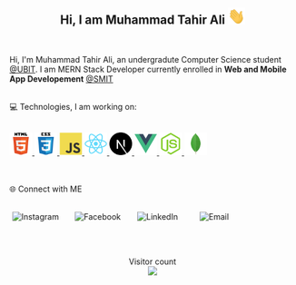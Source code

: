 <h2 align="center">Hi, I am Muhammad Tahir Ali <img src="https://raw.githubusercontent.com/ABSphreak/ABSphreak/master/gifs/Hi.gif" width="30px"></h2>
<br>

Hi, I'm Muhammad Tahir Ali, an undergradute Computer Science student [@UBIT](https://uok.edu.pk/faculties/computerscience/index.php). I am MERN Stack Developer currently enrolled in <b>Web and Mobile App Developement</b> [@SMIT](https://www.facebook.com/SaylaniMassTraining/)
<br>
<br>

💻 Technologies, I am working on:
<br><br>
<p align="left"> 
<a href="https://www.w3.org/html/" target="_blank"> <img src="https://raw.githubusercontent.com/devicons/devicon/master/icons/html5/html5-original-wordmark.svg" alt="html5" width="40" height="40"/> </a>
<a href="https://www.w3schools.com/css/" target="_blank"> <img src="https://raw.githubusercontent.com/devicons/devicon/master/icons/css3/css3-original-wordmark.svg" alt="css3" width="40" height="40"/> </a> 
<a href="https://developer.mozilla.org/en-US/docs/Web/JavaScript" target="_blank"> <img src="https://raw.githubusercontent.com/devicons/devicon/master/icons/javascript/javascript-original.svg" alt="python" width="40" height="40"/> </a>
<a href="https://reactjs.org/" target="_blank"> <img src="https://raw.githubusercontent.com/devicons/devicon/master/icons/react/react-original.svg" alt="django" width="40" height="40"/> </a>
<a href="https://nextjs.org/" target="_blank"> <img src="https://raw.githubusercontent.com/devicons/devicon/master/icons/nextjs/nextjs-original.svg" alt="django" width="40" height="40"/> </a>
<a href="https://vuejs.org/" target="_blank"> <img src="https://raw.githubusercontent.com/devicons/devicon/master/icons/vuejs/vuejs-original.svg" alt="django" width="40" height="40"/> </a>
<a href="https://nodejs.org/" target="_blank"> <img src="https://raw.githubusercontent.com/devicons/devicon/master/icons/nodejs/nodejs-original.svg" alt="django" width="40" height="40"/> </a>
<a href="https://www.mongodb.com/" target="_blank"> <img src="https://raw.githubusercontent.com/devicons/devicon/master/icons/mongodb/mongodb-original.svg" alt="django" width="40" height="40"/> </a>

</p>
  
<br>
<br>
🌐 Connect with ME
<br>
<br>

[<img align="left" style="margin: 0 5px;" alt="Instagram" height="30px" width="100px" src="https://img.shields.io/badge/Portfolio-161B22?style=for-the-badge&logoColor=white" />][portfolio]
[<img align="left" style="margin: 0 5px;" alt="Facebook" height="30px" width="100px" src="https://img.shields.io/badge/Stackoverflow-F48225?style=for-the-badge&logo=Stackoverflow&logoColor=white" />][stackoverflow]
[<img align="left" style="margin: 0 5px;" alt="LinkedIn" height="30px" width="100px" src="https://img.shields.io/badge/Linkedin-0A66C2?style=for-the-badge&logo=Linkedin&logoColor=white" />][linkedin]
[<img align="left" style="margin: 0 5px;" alt="Email" height="30px" width="100px" src="https://img.shields.io/badge/Gmail-EA4335?style=for-the-badge&logo=Gmail&logoColor=white" />][gmail]
<br />

[portfolio]: https://tahirali-dc.netlify.app/
[stackoverflow]: https://stackoverflow.com/users/14988695/muhammad-tahir-ali
[linkedin]: https://linkedin.com/in/tahirali32
[gmail]: mailto:tahiralidc@gmail.com

<br />
<br />
<p align="center"> 
  Visitor count<br>
  <img src="https://profile-counter.glitch.me/zeeshan3534/count.svg" />
</p>
